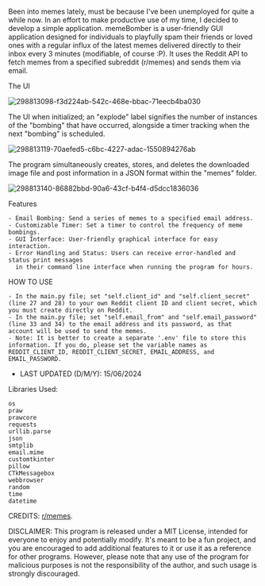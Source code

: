 Been into memes lately, must be because I've been unemployed for quite a while now. In an effort to make productive use of my time, I decided to develop a simple application. memeBomber is a user-friendly GUI application designed for individuals to playfully spam their friends or loved ones with a regular influx of the latest memes delivered directly to their inbox every 3 minutes (modifiable, of course :P). It uses the Reddit API to fetch memes from a specified subreddit (r/memes) and sends them via email.

The UI

![298813098-f3d224ab-542c-468e-bbac-71eecb4ba030](https://github.com/ushellnullpath/memeBomber/assets/104400332/618db103-5d32-4987-a060-025a9a4a2c07)

The UI when initialized; an "explode" label signifies the number of instances of the "bombing" that have occurred, alongside a timer tracking when the next "bombing" is scheduled.

![298813119-70aefed5-c6bc-4227-adac-1550894276ab](https://github.com/ushellnullpath/memeBomber/assets/104400332/84250326-fcaf-496e-8027-f022c5edde97)

The program simultaneously creates, stores, and deletes the downloaded image file and post information in a JSON format within the "memes" folder.

![298813140-86882bbd-90a6-43cf-b4f4-d5dcc1836036](https://github.com/ushellnullpath/memeBomber/assets/104400332/5afa0b60-8b5f-484b-bfef-b066aaadf248)

Features

    - Email Bombing: Send a series of memes to a specified email address.
    - Customizable Timer: Set a timer to control the frequency of meme bombings.
    - GUI Interface: User-friendly graphical interface for easy interaction.
    - Error Handling and Status: Users can receive error-handled and status print messages
      in their command line interface when running the program for hours.

HOW TO USE

    - In the main.py file; set "self.client_id" and "self.client_secret" (line 27 and 28) to your own Reddit client ID and client secret, which you must create directly on Reddit.
    - In the main.py file; set "self.email_from" and "self.email_password" (line 33 and 34) to the email address and its password, as that account will be used to send the memes.
    - Note: It is better to create a separate '.env' file to store this information. If you do, please set the variable names as REDDIT_CLIENT_ID, REDDIT_CLIENT_SECRET, EMAIL_ADDRESS, and EMAIL_PASSWORD.

- LAST UPDATED (D/M/Y): 15/06/2024

Libraries Used:

    os
    praw
    prawcore
    requests
    urllib.parse
    json
    smtplib
    email.mime
    customtkinter
    pillow
    CTkMessagebox
    webbrowser
    random
    time
    datetime

CREDITS: [r/memes](https://www.reddit.com/r/memes/).

DISCLAIMER: This program is released under a MIT License, intended for everyone to enjoy and potentially modify. It's meant to be a fun project, and you are encouraged to add additional features to it or use it as a reference for other programs. However, please note that any use of the program for malicious purposes is not the responsibility of the author, and such usage is strongly discouraged.
